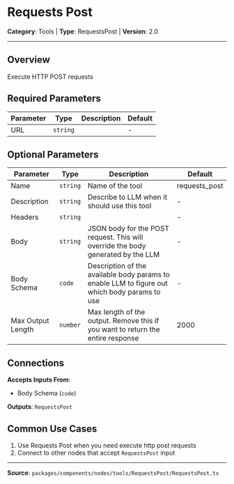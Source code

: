 # Requests Post

**Category**: Tools | **Type**: RequestsPost | **Version**: 2.0

---

## Overview

Execute HTTP POST requests

## Required Parameters

| Parameter | Type | Description | Default |
|-----------|------|-------------|---------|
| URL | `string` |  | - |

## Optional Parameters

| Parameter | Type | Description | Default |
|-----------|------|-------------|---------|
| Name | `string` | Name of the tool | requests_post |
| Description | `string` | Describe to LLM when it should use this tool | - |
| Headers | `string` |  | - |
| Body | `string` | JSON body for the POST request. This will override the body generated by the LLM | - |
| Body Schema | `code` | Description of the available body params to enable LLM to figure out which body params to use | - |
| Max Output Length | `number` | Max length of the output. Remove this if you want to return the entire response | 2000 |

## Connections

**Accepts Inputs From**:
- Body Schema (`code`)

**Outputs**: `RequestsPost`

## Common Use Cases

1. Use Requests Post when you need execute http post requests
2. Connect to other nodes that accept `RequestsPost` input

---

**Source**: `packages/components/nodes/tools/RequestsPost/RequestsPost.ts`